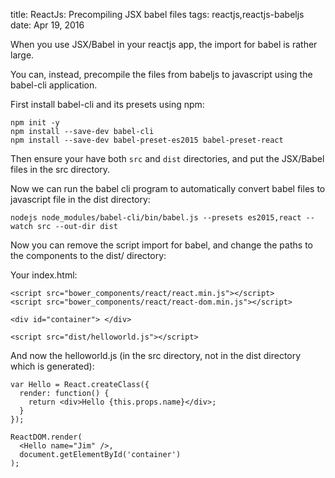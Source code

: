 title: ReactJs: Precompiling JSX babel files
tags: reactjs,reactjs-babeljs
date:  Apr 19, 2016

When you use JSX/Babel in your reactjs app, the import for babel is rather large.

You can, instead, precompile the files from babeljs to javascript using the babel-cli application.

First install babel-cli and its presets using npm:

    npm init -y
    npm install --save-dev babel-cli
    npm install --save-dev babel-preset-es2015 babel-preset-react

Then ensure your have both `src` and `dist` directories, and put the JSX/Babel files in the src directory.

Now we can run the babel cli program to automatically convert babel files to javascript file in the dist directory:

    nodejs node_modules/babel-cli/bin/babel.js --presets es2015,react --watch src --out-dir dist

Now you can remove the script import for babel, and change the paths to the components to the dist/ directory:

Your index.html:

    <script src="bower_components/react/react.min.js"></script>
    <script src="bower_components/react/react-dom.min.js"></script>
    
    <div id="container"> </div>
    
    <script src="dist/helloworld.js"></script>

And now the helloworld.js (in the src directory, not in the dist directory which is generated):

    var Hello = React.createClass({
      render: function() {
        return <div>Hello {this.props.name}</div>;
      }
    });
    
    ReactDOM.render(
      <Hello name="Jim" />,
      document.getElementById('container')
    );

